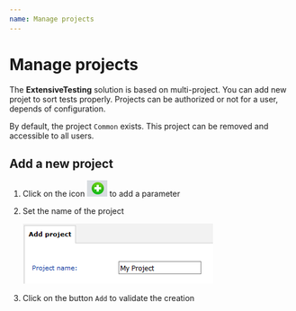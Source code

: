 ```yaml
---
name: Manage projects
---
```


# Manage projects

The **ExtensiveTesting** solution is based on multi-project. You can add new projet to sort tests properly.
Projects can be authorized or not for a user, depends of configuration.

By default, the project `Common` exists. This project can be removed and accessible to all users.

## Add a new project

1. Click on the icon ![](/docs/images/server_web_add.png) to add a parameter
 
2. Set the name of the project

    ![](/docs/images/web_admin_project.png)

3. Click on the button `Add` to validate the creation

